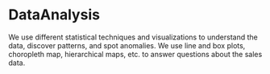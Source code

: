 # DataAnalysis
 
We use different statistical techniques and visualizations to understand the data, discover patterns, and spot anomalies. We use line and box plots, choropleth map, hierarchical maps, etc. to answer questions about the sales data.

